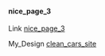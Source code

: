 #### nice_page_3
Link [nice_page_3](https://nicepage.com/templates/preview/artist-biography-554831?device=desktop)

My_Design [clean_cars_site](https://varunuk09.github.io/HTML_PROJECTS/nice_page_3/)